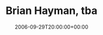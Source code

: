 ---
templateKey: event
guid: 08935d09-6eab-11ea-99c5-002590d1d1b0
date: 2006-09-29T20:00:00+00:00
eventTime: '8pm'
title: Brian Hayman, tba
artist: Brian Hayman
city: Toronto
venue: tba
group: Tim Shia
guests: Brandi Disterheft, Kevin Barrett, Shannon Butcher
---